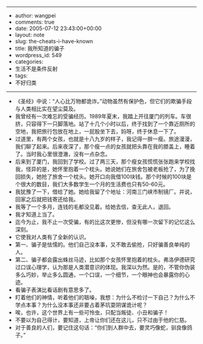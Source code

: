 - --
- author: wangpei
- comments: true
- date: 2005-07-12 23:43:00+00:00
- layout: note
- slug: the-cheats-i-have-known
- title: 我所知道的骗子
- wordpress_id: 549
- categories:
- 生活不是条件反射
- tags:
- 不好归类
- --
- 《圣经》中说：“人心比万物都诡诈。”动物虽然有保护色，但它们的欺骗手段与人类相比实在望尘莫及。
- 我曾经有一次难忘的受骗经历。1989年夏末，我踏上开往厦门的列车。车很挤，只容得下一只脚落地。站了十几个小时以后，终于找到了一个靠近厕所的空地，我把旅行包放在地上，一屁股坐下去，妈呀，终于休息一下了。
- 过道里，有两个女孩，也就是十八九岁的样子，我记得一胖一瘦。旅途漫漫，我们聊了起来。后来夜深了，那个瘦一点的女孩就把头靠在我的膝盖上，睡着了。当时我心里很澄澈，没有一点杂念。
- 后来到了厦门，我回到了学校。过了两三天，那个瘦女孩慌慌张张跑来学校找我，怪异的是，她怀里抱着一个枕头。她说她们在旅舍包被老板抢了，为了挽回损失，她抢了旅舍一个枕头。她开口向我借100块钱。那个时候的100块是个很大的数目，我们大多数学生一个月的生活费也只有50-60元。
- 我犹豫了一下，借给了她。她给我留了个地址：河南三门峡市制镜厂。并说，回家之后就把钱寄还给我。
- 我等了一个多月，连钱的毛都没见着。给她去信，查无此人，退回。
- 我才知道上当了。
- 迄今为止，我不止一次受骗，有的比这次更惨，但没有哪一次留下的记忆这么深刻。
- 它使我对人类有了全新的认识。
- 第一、骗子是怯懦的。他们自己没本事，又不敢去偷抢，只好骗善良单纯的人。
- 第二、骗子都会露出蛛丝马迹，比如那个女孩怀里抱着的枕头。弗洛伊德研究过口误心理学，认为那是人类潜意识的体现。我深以为然。是的，不管你伪装多么巧妙，举止多么圆通，一个口误，一个细节，一个眼神也会暴露你的心迹。
- 看骗子表演比看话剧有意思多了。
- 盯着他们的神情，听着他们的聒噪，我想：为什么不检讨一下自己？为什么不学点本事？为什么没本事还非要占着茅坑耍阴谋诡计呢？
- 唉，也许，这个世界上有一些可怜虫，只配当叛徒、小丑和骗子！
- 不要以为自己得计，要知道，上帝让你们还在这儿，只不过由于他的仁慈。
- 对于善良的人们，要记住这句话：“你们到人群中去，要灵巧像蛇，驯良像鸽子。”
